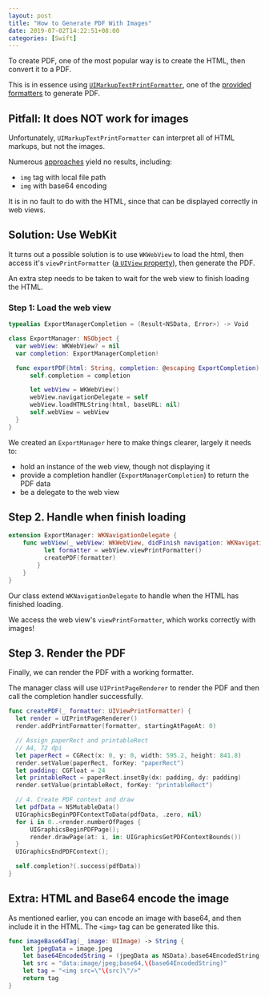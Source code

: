 ```yaml
---
layout: post
title: "How to Generate PDF With Images"
date: 2019-07-02T14:22:51+08:00
categories: [Swift]
---
```


To create PDF, one of the most popular way is to create the HTML, then convert it to a PDF.

This is in essence using [`UIMarkupTextPrintFormatter`](https://developer.apple.com/documentation/uikit/uimarkuptextprintformatter), one of the [provided formatters](https://developer.apple.com/documentation/uikit/printing) to generate PDF.

## Pitfall: It does NOT work for images

Unfortunately, `UIMarkupTextPrintFormatter` can interpret all of HTML markups, but not the images.

Numerous [approaches](https://stackoverflow.com/q/7058556/242682) yield no results, including:

- `img` tag with local file path
- `img` with base64 encoding

It is in no fault to do with the HTML, since that can be displayed correctly in web views.

## Solution: Use WebKit

It turns out a possible solution is to use `WKWebView` to load the html, then access it's `viewPrintFormatter` ([a `UIView` property](https://developer.apple.com/documentation/uikit/uiview/1621835-viewprintformatter)), then generate the PDF.

An extra step needs to be taken to wait for the web view to finish loading the HTML.

### Step 1: Load the web view

```swift
typealias ExportManagerCompletion = (Result<NSData, Error>) -> Void

class ExportManager: NSObject {
  var webView: WKWebView? = nil
  var completion: ExportManagerCompletion!

  func exportPDF(html: String, completion: @escaping ExportCompletion) throws {
      self.completion = completion

      let webView = WKWebView()
      webView.navigationDelegate = self
      webView.loadHTMLString(html, baseURL: nil)
      self.webView = webView
  }
}
```

We created an `ExportManager` here to make things clearer, largely it needs to:

- hold an instance of the web view, though not displaying it
- provide a completion handler (`ExportManagerCompletion`) to return the PDF data
- be a delegate to the web view

## Step 2. Handle when finish loading

```swift
extension ExportManager: WKNavigationDelegate {
    func webView(_ webView: WKWebView, didFinish navigation: WKNavigation!) {
          let formatter = webView.viewPrintFormatter()
          createPDF(formatter)
        }
    }
}
```

Our class extend `WKNavigationDelegate` to handle when the HTML has finished loading.

We access the web view's `viewPrintFormatter`, which works correctly with images!

## Step 3. Render the PDF

Finally, we can render the PDF with a working formatter.

The manager class will use `UIPrintPageRenderer` to render the PDF and then call the completion handler successfully.

```swift
func createPDF(_ formatter: UIViewPrintFormatter) {
  let render = UIPrintPageRenderer()
  render.addPrintFormatter(formatter, startingAtPageAt: 0)

  // Assign paperRect and printableRect
  // A4, 72 dpi
  let paperRect = CGRect(x: 0, y: 0, width: 595.2, height: 841.8)
  render.setValue(paperRect, forKey: "paperRect")
  let padding: CGFloat = 24
  let printableRect = paperRect.insetBy(dx: padding, dy: padding)
  render.setValue(printableRect, forKey: "printableRect")

  // 4. Create PDF context and draw
  let pdfData = NSMutableData()
  UIGraphicsBeginPDFContextToData(pdfData, .zero, nil)
  for i in 0..<render.numberOfPages {
      UIGraphicsBeginPDFPage();
      render.drawPage(at: i, in: UIGraphicsGetPDFContextBounds())
  }
  UIGraphicsEndPDFContext();

  self.completion?(.success(pdfData))
}
```

## Extra: HTML and Base64 encode the image

As mentioned earlier, you can encode an image with base64, and then include it in the HTML. The `<img>` tag can be generated like this.

```swift
func imageBase64Tag(_ image: UIImage) -> String {
    let jpegData = image.jpeg
    let base64EncodedString = (jpegData as NSData).base64EncodedString()
    let src = "data:image/jpeg;base64,\(base64EncodedString)"
    let tag = "<img src=\"\(src)\"/>"
    return tag
}
```
